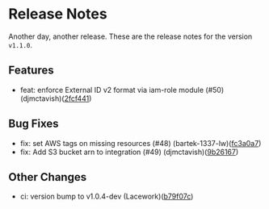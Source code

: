 # Release Notes
Another day, another release. These are the release notes for the version `v1.1.0`.

## Features
* feat: enforce External ID v2 format via iam-role module (#50) (djmctavish)([2fcf441](https://github.com/lacework/terraform-aws-eks-audit-log/commit/2fcf441d17f4e71e082420b3a7cb8fd3b0934efb))
## Bug Fixes
* fix: set AWS tags on missing resources (#48) (bartek-1337-lw)([fc3a0a7](https://github.com/lacework/terraform-aws-eks-audit-log/commit/fc3a0a759b02ce50c9d8c5848bc6e3cc23bd137d))
* fix: Add S3 bucket arn to integration (#49) (djmctavish)([9b26167](https://github.com/lacework/terraform-aws-eks-audit-log/commit/9b261672f2afc05fb7e2a6e79a73b1799ce68a8c))
## Other Changes
* ci: version bump to v1.0.4-dev (Lacework)([b79f07c](https://github.com/lacework/terraform-aws-eks-audit-log/commit/b79f07cec4a25b438b17b544be3bde1dc1c6648f))
